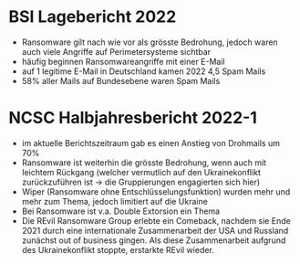 # BSI Lagebericht 2022

* Ransomware gilt nach wie vor als grösste Bedrohung, jedoch waren auch viele Angriffe auf Perimetersysteme sichtbar
* häufig beginnen Ransomwareangriffe mit einer E-Mail
* auf 1 legitime E-Mail in Deutschland kamen 2022 4,5 Spam Mails
* 58% aller Mails auf Bundesebene waren Spam Mails

# NCSC Halbjahresbericht 2022-1

* im aktuelle Berichtszeitraum gab es einen Anstieg von Drohmails um 70%
* Ransomware ist weiterhin die grösste Bedrohung, wenn auch mit leichtem Rückgang (welcher vermutlich auf den Ukrainekonflikt zurückzuführen ist -> die Gruppierungen engagierten sich hier)
* Wiper (Ransomware ohne Entschlüsselungsfunktion) wurden mehr und mehr zum Thema, jedoch limitiert auf die Ukraine
* Bei Ransomware ist v.a. Double Extorsion ein Thema
* Die REvil Ransomware Group erlebte ein Comeback, nachdem sie Ende 2021 durch eine internationale Zusammenarbeit der USA und Russland zunächst out of business gingen. Als diese Zusammenarbeit aufgrund des Ukrainekonflikt stoppte, erstarkte REvil wieder.

